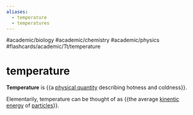 ```yaml
---
aliases:
  - temperature
  - temperatures
---
```


#academic/biology #academic/chemistry #academic/physics #flashcards/academic/Tt/temperature

# temperature

__Temperature__ is {{a [physical quantity](physical%20quantity.md) describing hotness and coldness}}.

Elementarily, temperature can be thought of as {{the average [kinentic energy](kinentic%20energy.md) of [particles](particle.md)}}.
